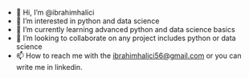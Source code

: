 - 👋 Hi, I’m @ibrahimhalici
- 👀 I’m interested in python and data science 
- 🌱 I’m currently learning advanced python and data science basics
- 💞️ I’m looking to collaborate on any project includes python or data science
- 📫 How to reach me with the ibrahimhalici56@gmail.com or you can write me in linkedin.

<!---
ibrahimhalici/ibrahimhalici is a ✨ special ✨ repository because its `README.md` (this file) appears on your GitHub profile.
You can click the Preview link to take a look at your changes.
--->
